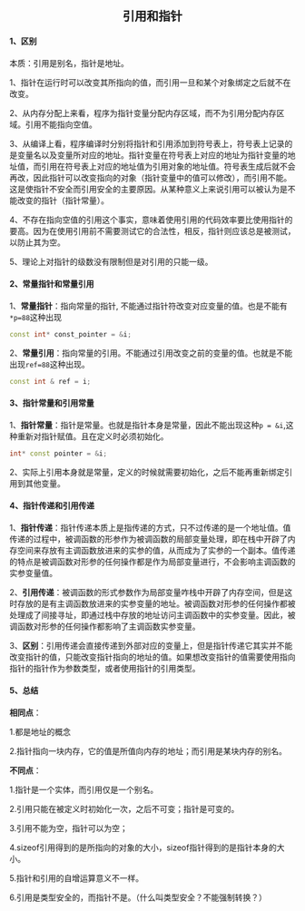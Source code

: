 ## <center>引用和指针</center>

#### 1、区别

本质：引用是别名，指针是地址。

1、指针在运行时可以改变其所指向的值，而引用一旦和某个对象绑定之后就不在改变。

2、从内存分配上来看，程序为指针变量分配内存区域，而不为引用分配内存区域。引用不能指向空值。

3、从编译上看，程序编译时分别将指针和引用添加到符号表上，符号表上记录的是变量名以及变量所对应的地址。指针变量在符号表上对应的地址为指针变量的地址值，而引用在符号表上对应的地址值为引用对象的地址值。符号表生成后就不会再改，因此指针可以改变指向的对象（指针变量中的值可以修改），而引用不能。这是使指针不安全而引用安全的主要原因。从某种意义上来说引用可以被认为是不能改变的指针（指针常量）。

4、不存在指向空值的引用这个事实，意味着使用引用的代码效率要比使用指针的要高。因为在使用引用前不需要测试它的合法性，相反，指针则应该总是被测试，以防止其为空。

5、理论上对指针的级数没有限制但是对引用的只能一级。

#### 2、常量指针和常量引用

1、**常量指针**：指向常量的指针, 不能通过指针符改变对应变量的值。也是不能有`*p=88`这种出现

```C++
const int* const_pointer = &i;
```

2、**常量引用**：指向常量的引用。不能通过引用改变之前的变量的值。也就是不能出现`ref=88`这种出现。

```C++
const int & ref = i;
```

#### 3、指针常量和引用常量

1、**指针常量**：指针是常量。也就是指针本身是常量，因此不能出现这种`p = &i`,这种重新对指针赋值。且在定义时必须初始化。

```C++
int* const pointer = &i;
```

2、实际上引用本身就是常量，定义的时候就需要初始化，之后不能再重新绑定引用到其他变量。

#### 4、指针传递和引用传递

1、**指针传递**：指针传递本质上是指传递的方式，只不过传递的是一个地址值。值传递的过程中，被调函数的形参作为被调函数的局部变量处理，即在栈中开辟了内存空间来存放有主调函数放进来的实参的值，从而成为了实参的一个副本。值传递的特点是被调函数对形参的任何操作都是作为局部变量进行，不会影响主调函数的实参变量值。

2、**引用传递**：被调函数的形式参数作为局部变量咋栈中开辟了内存空间，但是这时存放的是有主调函数放进来的实参变量的地址。被调函数对形参的任何操作都被处理成了间接寻址，即通过栈中存放的地址访问主调函数中的实参变量。因此，被调函数对形参的任何操作都影响了主调函数实参变量。

3、**区别**：引用传递会直接传递到外部对应的变量上，但是指针传递它其实并不能改变指针的值，只能改变指针指向的地址的值。如果想改变指针的值需要使用指向指针的指针作为参数类型，或者使用指针的引用类型。

#### 5、总结

**相同点**：

1.都是地址的概念

2.指针指向一块内存，它的值是所值向内存的地址；而引用是某块内存的别名。

**不同点**：

1.指针是一个实体，而引用仅是一个别名。

2.引用只能在被定义时初始化一次，之后不可变；指针是可变的。

3.引用不能为空，指针可以为空；

4.sizeof引用得到的是所指向的对象的大小，sizeof指针得到的是指针本身的大小。

5.指针和引用的自增运算意义不一样。

6.引用是类型安全的，而指针不是。（什么叫类型安全？不能强制转换？）



